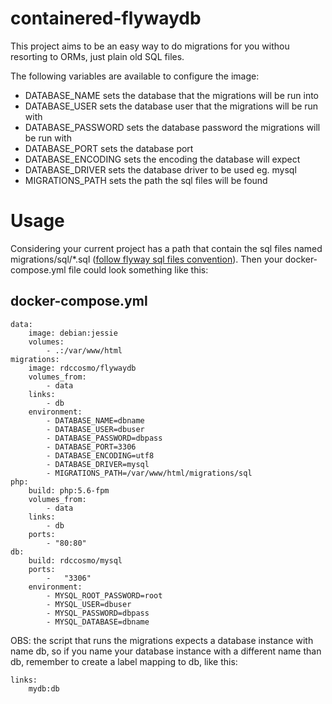 # containered-flywaydb

This project aims to be an easy way to do migrations for you withou resorting to ORMs, just 
plain old SQL files.

The following variables are available to configure the image:

* DATABASE_NAME sets the database that the migrations will be run into
* DATABASE_USER sets the database user that the migrations will be run with
* DATABASE_PASSWORD sets the database password the migrations will be run with
* DATABASE_PORT sets the database port
* DATABASE_ENCODING sets the encoding the database will expect
* DATABASE_DRIVER sets the database driver to be used eg. mysql
* MIGRATIONS_PATH sets the path the sql files will be found     

# Usage

Considering your current project has a path that contain the sql files named migrations/sql/*.sql ([follow flyway 
sql files convention](http://flywaydb.org/documentation/migration/sql.html)). Then
your docker-compose.yml file could look something like this:

## docker-compose.yml
```
data:
    image: debian:jessie
    volumes:
        - .:/var/www/html
migrations:
    image: rdccosmo/flywaydb
    volumes_from:
        - data
    links:
        - db
    environment:
        - DATABASE_NAME=dbname
        - DATABASE_USER=dbuser
        - DATABASE_PASSWORD=dbpass
        - DATABASE_PORT=3306
        - DATABASE_ENCODING=utf8
        - DATABASE_DRIVER=mysql
        - MIGRATIONS_PATH=/var/www/html/migrations/sql
php:
    build: php:5.6-fpm
    volumes_from:
        - data
    links:
        - db
    ports:
        - "80:80"
db:
    build: rdccosmo/mysql
    ports:
        -   "3306"
    environment:
        - MYSQL_ROOT_PASSWORD=root
        - MYSQL_USER=dbuser
        - MYSQL_PASSWORD=dbpass
        - MYSQL_DATABASE=dbname
```

OBS: the script that runs the migrations expects a database instance with name db, so if you name your database instance with a different name than db, remember to create a label mapping to db, like this:
```
links:
    mydb:db
```
